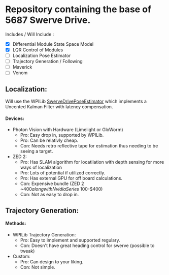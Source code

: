 # Repository containing the base of 5687 Swerve Drive.

Includes / Will Include :
  - [x] Differential Module State Space Model
  - [x] LQR Control of Modules
  - [ ] Localization Pose Estimator
  - [ ] Trajectory Generation / Following
  - [ ] Maverick
  - [ ] Venom

## Localization:
Will use the WPILib [SwerveDrivePoseEstimator](https://docs.wpilib.org/en/stable/docs/software/advanced-controls/state-space/state-space-pose_state-estimators.html) which implements a Uncented Kalman Filter with latency compensation. <br />
#### Devices:
  - Photon Vision with Hardware (Limelight or GloWorm)
    - Pro: Easy drop in, supported by WPILib. 
    - Pro: Can be relativly cheap.
    - Con: Needs retro reflective tape for estimation thus needing to be seeing a target. 
  - ZED 2:
    - Pro: Has SLAM algorithm for locatilation with depth sensing for more ways of localization
    - Pro: Lots of potential if utilized correctly.
    - Pro: Has external GPU for off board calculations.
    - Con: Expensive bundle (ZED 2 ~$400 along with Nvidia Series ~$100-$400)
    - Con: Not as easy to drop in.

## Trajectory Generation:
#### Methods:
  - WPILib Trajectory Generation:
    - Pro: Easy to implement and supported regulary.
    - Con: Doesn't have great heading control for swerve (possible to tweak)
  - Custom:
    - Pro: Can design to your liking.
    - Con: Not simple.
